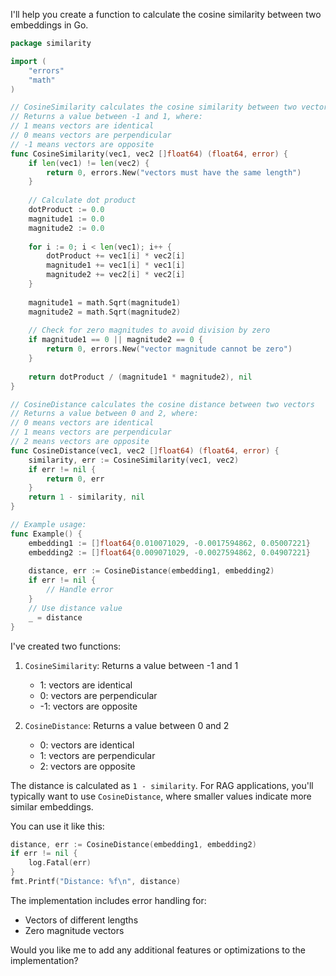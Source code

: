 I'll help you create a function to calculate the cosine similarity between two embeddings in Go.



```go
package similarity

import (
	"errors"
	"math"
)

// CosineSimilarity calculates the cosine similarity between two vectors
// Returns a value between -1 and 1, where:
// 1 means vectors are identical
// 0 means vectors are perpendicular
// -1 means vectors are opposite
func CosineSimilarity(vec1, vec2 []float64) (float64, error) {
	if len(vec1) != len(vec2) {
		return 0, errors.New("vectors must have the same length")
	}
	
	// Calculate dot product
	dotProduct := 0.0
	magnitude1 := 0.0
	magnitude2 := 0.0
	
	for i := 0; i < len(vec1); i++ {
		dotProduct += vec1[i] * vec2[i]
		magnitude1 += vec1[i] * vec1[i]
		magnitude2 += vec2[i] * vec2[i]
	}
	
	magnitude1 = math.Sqrt(magnitude1)
	magnitude2 = math.Sqrt(magnitude2)
	
	// Check for zero magnitudes to avoid division by zero
	if magnitude1 == 0 || magnitude2 == 0 {
		return 0, errors.New("vector magnitude cannot be zero")
	}
	
	return dotProduct / (magnitude1 * magnitude2), nil
}

// CosineDistance calculates the cosine distance between two vectors
// Returns a value between 0 and 2, where:
// 0 means vectors are identical
// 1 means vectors are perpendicular
// 2 means vectors are opposite
func CosineDistance(vec1, vec2 []float64) (float64, error) {
	similarity, err := CosineSimilarity(vec1, vec2)
	if err != nil {
		return 0, err
	}
	return 1 - similarity, nil
}

// Example usage:
func Example() {
	embedding1 := []float64{0.010071029, -0.0017594862, 0.05007221}
	embedding2 := []float64{0.009071029, -0.0027594862, 0.04907221}
	
	distance, err := CosineDistance(embedding1, embedding2)
	if err != nil {
		// Handle error
	}
	// Use distance value
	_ = distance
}

```

I've created two functions:

1. `CosineSimilarity`: Returns a value between -1 and 1
   - 1: vectors are identical
   - 0: vectors are perpendicular
   - -1: vectors are opposite

2. `CosineDistance`: Returns a value between 0 and 2
   - 0: vectors are identical
   - 1: vectors are perpendicular
   - 2: vectors are opposite

The distance is calculated as `1 - similarity`. For RAG applications, you'll typically want to use `CosineDistance`, where smaller values indicate more similar embeddings.

You can use it like this:

```go
distance, err := CosineDistance(embedding1, embedding2)
if err != nil {
    log.Fatal(err)
}
fmt.Printf("Distance: %f\n", distance)
```

The implementation includes error handling for:
- Vectors of different lengths
- Zero magnitude vectors

Would you like me to add any additional features or optimizations to the implementation?